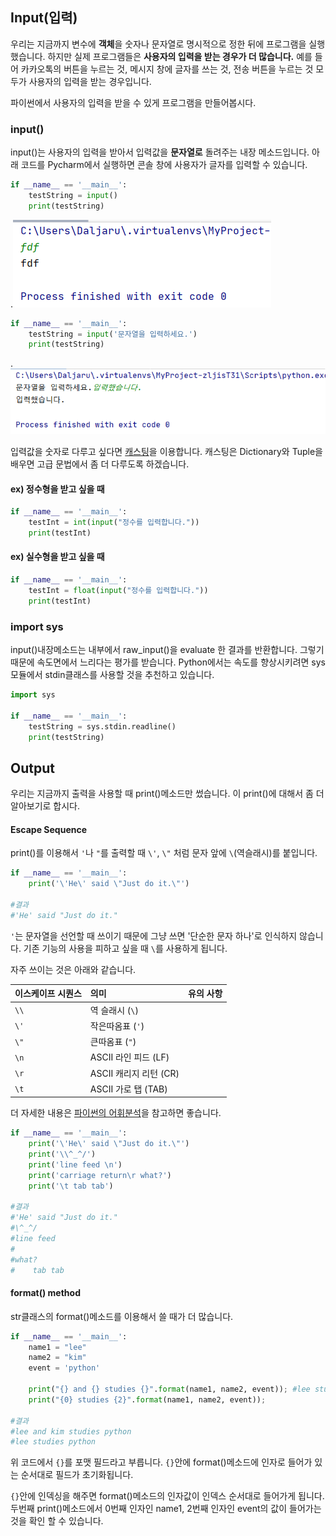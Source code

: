 ## Input(입력)

 우리는 지금까지 변수에 **객체**을 숫자나 문자열로 명시적으로 정한 뒤에 프로그램을 실행했습니다. 하지만 실제 프로그램들은 **사용자의 입력을 받는 경우가 더 많습니다.** 예를 들어 카카오톡의 버튼을 누르는 것, 메시지 창에 글자를 쓰는 것, 전송 버튼을 누르는 것 모두가  사용자의 입력을 받는 경우입니다. 

파이썬에서 사용자의 입력을 받을 수 있게 프로그램을 만들어봅시다. 

### input()

 input()는 사용자의 입력을 받아서 입력값을 **문자열로** 돌려주는 내장 메소드입니다. 아래 코드를 Pycharm에서 실행하면 콘솔 창에 사용자가 글자를 입력할 수 있습니다. 

```python
if __name__ == '__main__':
    testString = input()
    print(testString)
```

.![input](/static/assets/img/blog/python3/03BasicGrammer/input.png)



```python
if __name__ == '__main__':
    testString = input('문자열을 입력하세요.')
    print(testString)
```

.![stringInput](/static/assets/img/blog/python3/03BasicGrammer/stringInput.png)



입력값을 숫자로 다루고 싶다면 [캐스팅](./15Casting.md)을 이용합니다. 캐스팅은 Dictionary와 Tuple을 배우면 고급 문법에서 좀 더 다루도록 하겠습니다. 

#### ex) 정수형을 받고 싶을 때

~~~python
if __name__ == '__main__':
    testInt = int(input("정수를 입력합니다."))
    print(testInt)
~~~



#### ex) 실수형을 받고 싶을 때 

~~~python
if __name__ == '__main__':
    testInt = float(input("정수를 입력합니다."))
    print(testInt)
~~~



### import sys

input()내장메소드는 내부에서 raw_input()을 evaluate 한 결과를 반환합니다. 그렇기 때문에 속도면에서 느리다는 평가를 받습니다. Python에서는 속도를 향상시키려면 sys모듈에서 stdin클래스를 사용할 것을 추천하고 있습니다. 

~~~ python
import sys

if __name__ == '__main__':
    testString = sys.stdin.readline()
    print(testString)
~~~



## Output

우리는 지금까지 출력을 사용할 때 print()메소드만 썼습니다. 이 print()에 대해서 좀 더 알아보기로 합시다.

#### Escape Sequence

print()를 이용해서 `'`나 `"`를 출력할 때 `\'`, `\"` 처럼 문자 앞에 `\`(역슬래시)를 붙입니다. 

~~~python
if __name__ == '__main__':
    print('\'He\' said \"Just do it.\"')

#결과
#'He' said "Just do it."
~~~

`'`는 문자열을 선언할 때 쓰이기 때문에 그냥 쓰면 '단순한 문자 하나'로 인식하지 않습니다. 기존 기능의 사용을 피하고 싶을 때  `\`를 사용하게 됩니다. 

자주 쓰이는 것은 아래와 같습니다. 

| 이스케이프 시퀀스 | 의미                   | 유의 사항 |
| :---------------- | :--------------------- | :-------- |
| `\\`              | 역 슬래시 (`\`)        |           |
| `\'`              | 작은따옴표 (`'`)       |           |
| `\"`              | 큰따옴표 (`"`)         |           |
| `\n`              | ASCII 라인 피드 (LF)   |           |
| `\r`              | ASCII 캐리지 리턴 (CR) |           |
| `\t`              | ASCII 가로 탭 (TAB)    |           |

 더 자세한 내용은 [파이썬의 어휘분석](https://docs.python.org/ko/3/reference/lexical_analysis.html#literals)을 참고하면 좋습니다. 

~~~python
if __name__ == '__main__':
    print('\'He\' said \"Just do it.\"')
    print('\\^_^/')
    print('line feed \n')
    print('carriage return\r what?')
    print('\t tab tab')

#결과
#'He' said "Just do it."
#\^_^/
#line feed 
#
#what?
#	 tab tab
~~~



#### format() method

str클래스의 format()메소드를 이용해서 쓸 때가 더 많습니다. 

~~~python
if __name__ == '__main__':
    name1 = "lee"
    name2 = "kim"
    event = 'python'

    print("{} and {} studies {}".format(name1, name2, event)); #lee studies python
    print("{0} studies {2}".format(name1, name2, event));
   
#결과
#lee and kim studies python
#lee studies python
~~~

위 코드에서 `{}`를 포맷 필드라고 부릅니다. `{}`안에 format()메소드에 인자로 들어가 있는 순서대로 필드가 초기화됩니다.  

`{}`안에 인덱싱을 해주면 format()메소드의 인자값이 인덱스 순서대로 들어가게 됩니다. 두번째 print()메소드에서 0번째 인자인 name1, 2번째 인자인 event의 값이 들어가는 것을 확인 할 수 있습니다. 







